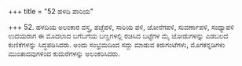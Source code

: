 +++
title = "52 ಹಳದಿ ಪಾರಿಯ"

+++
52. ಹಳದಿಯ ಅಲಂಕಾರ ವಸ್ತ್ರ, ಪಚ್ಚೆಪಳಿ, ಸಾರಿಯ ಪಳಿ, ಜೋನೆಗಪಳಿ, ಸುವರ್ಣಾಪಳಿ, ಸಂಧ್ಯಾಪಳಿ ಉದಯರಾಗ ಈ ಮೊದಲಾದ ಬಗೆಬಗೆಯ ಬಣ್ಣಗಳಲ್ಲಿ ರಚಿಸಿದ ಬಟ್ಟೆಗಳ ಮೈ ಜೋಡುಗಳನ್ನು ಎಡಬಲದ ಕುಣಿಕೆಗಳನ್ನು ಸಿದ್ಧಪಡಿಸಿದರು. ಅಂದು ಸಂಭ್ರಮದಿಂದ ಸದ್ದು ಮಾಡುವ ಕಿರುಗಂಟೆಗಳು, ಮೊಗಕನ್ನಡಿಗಳು ಮುಂತಾದವುಗಳಿಂದ ಕುದುರೆಗಳನ್ನು ಅಲಂಕರಿಸಿದರು.